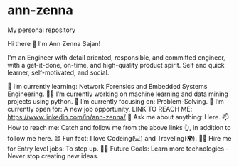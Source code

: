 # ann-zenna
My personal repository

Hi there 👋 I'm Ann Zenna Sajan!


I'm an Engineer with detail oriented, responsible, and committed engineer, with a get-it-done, on-time, and high-quality product spirit. Self and quick learner, self-motivated, and social.

🌱 I’m currently learning: Network Forensics and Embedded Systems Engineering.
👨‍💻 I’m currently working on machine learning and data mining projects using python.
🎯 I’m currently focusing on: Problem-Solving.
🤔 I’m currently open for: A new job opportunity, LINK TO REACH ME: https://www.linkedin.com/in/ann-zenna/
💬 Ask me about anything: Here.
📫 How to reach me: Catch and follow me from the above links 👆, in addition to follow me here.
😄 Fun fact: I love Codeing(💻) and Traveling(🌍).
👨‍💻 Hire me for Entry level jobs: To step up.
💪🏼 Future Goals: Learn more technologies - Never stop creating new ideas.
